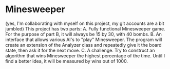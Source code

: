 # Minesweeper
(yes, I'm collaborating with myself on this project, my git accounts are a bit jumbled)
This project has two parts:
A. Fully functional Minesweeper game. For the purpose of part B, it will always be 15 by 30, with 40 bombs.
B. An interface that allows various AI's to "play" Minesweeper. The program will create an extension of
	the Analyzer class and repeatedly give it the board state, then ask it for the next move.
C. A challenge. Try to construct an algorithm that wins Minesweeper the highest percentage of the time.
   Until I find a better idea, it will be measured by wins out of 1000.